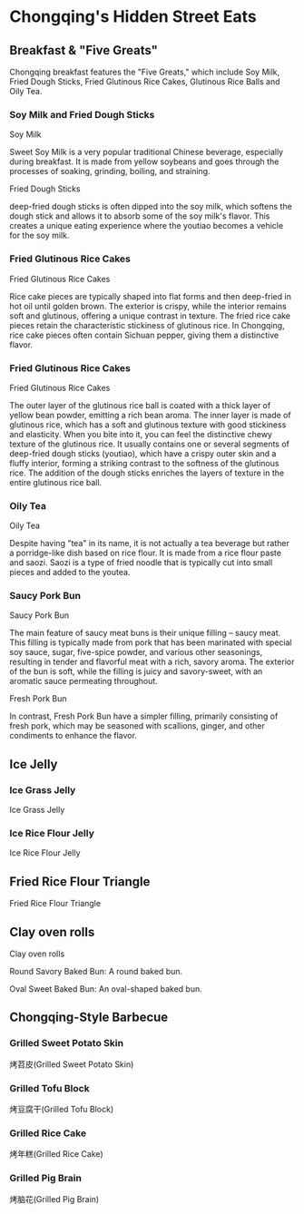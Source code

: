 # Chongqing's Hidden Street Eats

## Breakfast & "Five Greats"

Chongqing breakfast features the "Five Greats," which include Soy Milk, Fried Dough Sticks, Fried Glutinous Rice Cakes, Glutinous Rice Balls and Oily Tea.

### Soy Milk and Fried Dough Sticks

<Chinese word="豆浆">
<template #pinyin>dòu jiāng</template>
Soy Milk
</Chinese>

Sweet Soy Milk is a very popular traditional Chinese beverage, especially during breakfast. It is made from yellow soybeans and goes through the processes of soaking, grinding, boiling, and straining.

<Chinese word="油条">
<template #pinyin>yóu tiáo</template>
Fried Dough Sticks
</Chinese>

deep-fried dough sticks is often dipped into the soy milk, which softens the dough stick and allows it to absorb some of the soy milk's flavor. This creates a unique eating experience where the youtiao becomes a vehicle for the soy milk.

### Fried Glutinous Rice Cakes

<Chinese word="糍粑块">
<template #pinyin>cí bā kuài</template>
Fried Glutinous Rice Cakes
</Chinese>

Rice cake pieces are typically shaped into flat forms and then deep-fried in hot oil until golden brown. The exterior is crispy, while the interior remains soft and glutinous, offering a unique contrast in texture. The fried rice cake pieces retain the characteristic stickiness of glutinous rice. In Chongqing, rice cake pieces often contain Sichuan pepper, giving them a distinctive flavor.

### Fried Glutinous Rice Cakes

<Chinese word="糯米团">
<template #pinyin>nuò mǐ tuán</template>
Fried Glutinous Rice Cakes
</Chinese>

The outer layer of the glutinous rice ball is coated with a thick layer of yellow bean powder, emitting a rich bean aroma. The inner layer is made of glutinous rice, which has a soft and glutinous texture with good stickiness and elasticity. When you bite into it, you can feel the distinctive chewy texture of the glutinous rice. It usually contains one or several segments of deep-fried dough sticks (youtiao), which have a crispy outer skin and a fluffy interior, forming a striking contrast to the softness of the glutinous rice. The addition of the dough sticks enriches the layers of texture in the entire glutinous rice ball.

### Oily Tea

<Chinese word="油茶">
<template #pinyin>yóu chá</template>
Oily Tea
</Chinese>

Despite having "tea" in its name, it is not actually a tea beverage but rather a porridge-like dish based on rice flour. It is made from a rice flour paste and saozi. Saozi is a type of fried noodle that is typically cut into small pieces and added to the youtea.

### Saucy Pork Bun

<Chinese word="酱肉包子">
<template #pinyin>jiàng ròu bāo zǐ</template>
Saucy Pork Bun
</Chinese>

The main feature of saucy meat buns is their unique filling – saucy meat. This filling is typically made from pork that has been marinated with special soy sauce, sugar, five-spice powder, and various other seasonings, resulting in tender and flavorful meat with a rich, savory aroma. The exterior of the bun is soft, while the filling is juicy and savory-sweet, with an aromatic sauce permeating throughout.

<Chinese word="鲜肉包子">
<template #pinyin>xiān ròu bāo zi</template>
Fresh Pork Bun
</Chinese>

In contrast, Fresh Pork Bun have a simpler filling, primarily consisting of fresh pork, which may be seasoned with scallions, ginger, and other condiments to enhance the flavor.

## Ice Jelly

### Ice Grass Jelly

<Chinese word="冰粉">
<template #pinyin>bīng fěn</template>
Ice Grass Jelly
</Chinese>

### Ice Rice Flour Jelly

<Chinese word="凉虾">
<template #pinyin>liáng xiā</template>
Ice Rice Flour Jelly
</Chinese>

## Fried Rice Flour Triangle

<Chinese word="三角粑">
<template #pinyin>sān jiǎo bā</template>
Fried Rice Flour Triangle
</Chinese>

## Clay oven rolls

<Chinese word="烧饼">
<template #pinyin>shāo bǐng</template>
Clay oven rolls
</Chinese>

Round Savory Baked Bun: A round baked bun. 

Oval Sweet Baked Bun: An oval-shaped baked bun.

## Chongqing-Style Barbecue

### Grilled Sweet Potato Skin

<Speech as="烤芍皮">烤苕皮</Speech>(Grilled Sweet Potato Skin)

<YouTube link="https://youtu.be/j22aObnfhG4?si=xO7KrOkcmKT3NJp2&t=860">
<template #cover><img src="../../assets/youtube/everything-i-ate-in-chongqing.jpg" /></template>
<template #title>Everything I ate in Chongqing, China (ULTIMATE STREET FOOD TOUR)</template>
<template #author>JetLag Warriors</template>
<template #description>Chongqing street food has completely captivated me. Once you get used to the spiciness, it becomes incredibly tasty; but at first, it can be quite a tingling surprise. I would give it a five-star rating.</template>
</YouTube>

### Grilled Tofu Block

<Speech>烤豆腐干</Speech>(Grilled Tofu Block)

### Grilled Rice Cake

<Speech>烤年糕</Speech>(Grilled Rice Cake)

### Grilled Pig Brain

<Speech>烤脑花</Speech>(Grilled Pig Brain)
